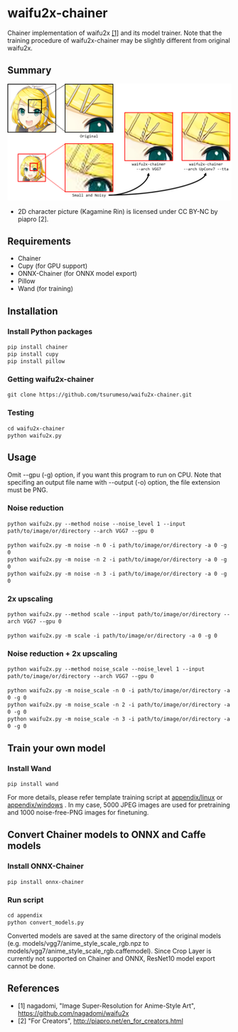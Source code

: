 # waifu2x-chainer

Chainer implementation of waifu2x [[1]](https://github.com/nagadomi/waifu2x) and its model trainer.
Note that the training procedure of waifu2x-chainer may be slightly different from original waifu2x.

## Summary

![](images/summery.png)

- 2D character picture (Kagamine Rin) is licensed under CC BY-NC by piapro [2].

## Requirements

  - Chainer
  - Cupy (for GPU support)
  - ONNX-Chainer (for ONNX model export)
  - Pillow
  - Wand (for training)

## Installation

### Install Python packages
```
pip install chainer
pip install cupy
pip install pillow
```

### Getting waifu2x-chainer
```
git clone https://github.com/tsurumeso/waifu2x-chainer.git
```

### Testing
```
cd waifu2x-chainer
python waifu2x.py
```

## Usage

Omit --gpu (-g) option, if you want this program to run on CPU. Note that specifing an output file name with --output (-o) option, the file extension must be PNG.

### Noise reduction
```
python waifu2x.py --method noise --noise_level 1 --input path/to/image/or/directory --arch VGG7 --gpu 0

python waifu2x.py -m noise -n 0 -i path/to/image/or/directory -a 0 -g 0
python waifu2x.py -m noise -n 2 -i path/to/image/or/directory -a 0 -g 0
python waifu2x.py -m noise -n 3 -i path/to/image/or/directory -a 0 -g 0
```

### 2x upscaling
```
python waifu2x.py --method scale --input path/to/image/or/directory --arch VGG7 --gpu 0

python waifu2x.py -m scale -i path/to/image/or/directory -a 0 -g 0
```

### Noise reduction + 2x upscaling
```
python waifu2x.py --method noise_scale --noise_level 1 --input path/to/image/or/directory --arch VGG7 --gpu 0

python waifu2x.py -m noise_scale -n 0 -i path/to/image/or/directory -a 0 -g 0
python waifu2x.py -m noise_scale -n 2 -i path/to/image/or/directory -a 0 -g 0
python waifu2x.py -m noise_scale -n 3 -i path/to/image/or/directory -a 0 -g 0
```

## Train your own model

### Install Wand
```
pip install wand
```

For more details, please refer template training script at
<a href="https://github.com/tsurumeso/waifu2x-chainer/tree/master/appendix/linux">appendix/linux</a>
or
<a href="https://github.com/tsurumeso/waifu2x-chainer/tree/master/appendix/windows">appendix/windows</a>
. In my case, 5000 JPEG images are used for pretraining and 1000 noise-free-PNG images for finetuning.

## Convert Chainer models to ONNX and Caffe models

### Install ONNX-Chainer
```
pip install onnx-chainer
```

### Run script
```
cd appendix
python convert_models.py
```

Converted models are saved at the same directory of the original models
(e.g. models/vgg7/anime_style_scale_rgb.npz to models/vgg7/anime_style_scale_rgb.caffemodel).
Since Crop Layer is currently not supported on Chainer and ONNX, ResNet10 model export cannot be done.

## References

- [1] nagadomi, "Image Super-Resolution for Anime-Style Art", https://github.com/nagadomi/waifu2x
- [2] "For Creators", http://piapro.net/en_for_creators.html
